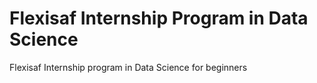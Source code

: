 # Flexisaf Internship Program in Data Science
Flexisaf Internship program in Data Science for beginners
